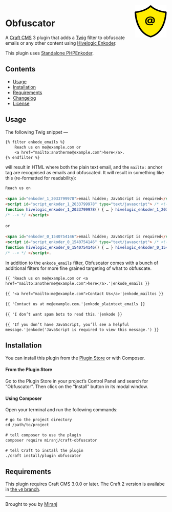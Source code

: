 <img align="right" src="./src/icon.svg" width="100" height="100" alt="Obfuscator icon">

# Obfuscator

A [Craft CMS][craft] 3 plugin that adds a [Twig][] filter to obfuscate emails or any other content using [Hivelogic Enkoder][he].

[craft]:http://buildwithcraft.com/
[twig]:http://twig.sensiolabs.org/
[he]:http://hivelogic.com/enkoder/

This plugin uses [Standalone PHPEnkoder][sp].

[sp]: https://github.com/jnicol/standalone-phpenkoder


Contents
--------
- [Usage](#usage)
- [Installation](#installation)
- [Requirements](#requirements)
- [Changelog](./CHANGELOG.md)
- [License](./LICENSE.md)



Usage
-----

The following Twig snippet —

```twig
{% filter enkode_emails %}
    Reach us on me@example.com or
    <a href="mailto:anotherme@example.com">here</a>.
{% endfilter %}
```

will result in HTML where both the plain text email, and the `mailto:`
anchor tag are recognised as emails and obfuscated. It will result in something
like this (re-formatted for readability):

```html
Reach us on

<span id="enkoder_1_2033799978">email hidden; JavaScript is required</span>
<script id="script_enkoder_1_2033799978" type="text/javascript"> /* <!-- */
function hivelogic_enkoder_1_2033799978() { … } hivelogic_enkoder_1_2033799978();
/* --> */ </script>

or

<span id="enkoder_0_1540754146">email hidden; JavaScript is required</span>
<script id="script_enkoder_0_1540754146" type="text/javascript"> /* <!-- */
function hivelogic_enkoder_0_1540754146() { … } hivelogic_enkoder_0_1540754146();
/* --> */ </script>.
```

In addition to the `enkode_emails` filter, Obfuscator comes with a bunch of additional
filters for more fine grained targeting of what to obfuscate.

```twig
{{ 'Reach us on me@example.com or <a href="mailto:anotherme@example.com">here</a>.'|enkode_emails }}

{{ '<a href="mailto:me@example.com">Contact Us</a>'|enkode_mailtos }}

{{ 'Contact us at me@example.com.'|enkode_plaintext_emails }}

{{ 'I don’t want spam bots to read this.'|enkode }}

{{ 'If you don’t have JavaScript, you’ll see a helpful message.'|enkode('JavaScript is required to view this message.') }}
```



Installation
------------

You can install this plugin from the [Plugin Store][ps] or with Composer.

[ps]:https://plugins.craftcms.com/obfuscator

#### From the Plugin Store
Go to the Plugin Store in your project’s Control Panel and search for “Obfuscator”.
Then click on the “Install” button in its modal window.

#### Using Composer
Open your terminal and run the following commands:

    # go to the project directory
    cd /path/to/project
    
    # tell composer to use the plugin
    composer require miranj/craft-obfuscator
    
    # tell Craft to install the plugin
    ./craft install/plugin obfuscator



Requirements
------------
This plugin requires Craft CMS 3.0.0 or later. The Craft 2 version is availabe in [the `v0` branch](https://github.com/miranj/craft-obfuscator/tree/v0).



---

Brought to you by [Miranj](https://miranj.in/)
